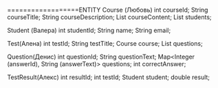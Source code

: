 
==================ENTITY
Course (Любовь)
int courseId;
String courseTitle;
String courseDescription;
List<String> courseContent;
List<Student> students;

Student (Валера)
int studentId;
String name;
String email;

Test(Алена)
int testId;
String testTitle;
Course course;
List<Question> questions;

Question(Денис)
int questionId;
String questionText;
Map<Integer (answerId), String (answerText)> questions;
int correctAnswer;


TestResult(Алекс)
int resultId;
int testId;
Student student;
double result;